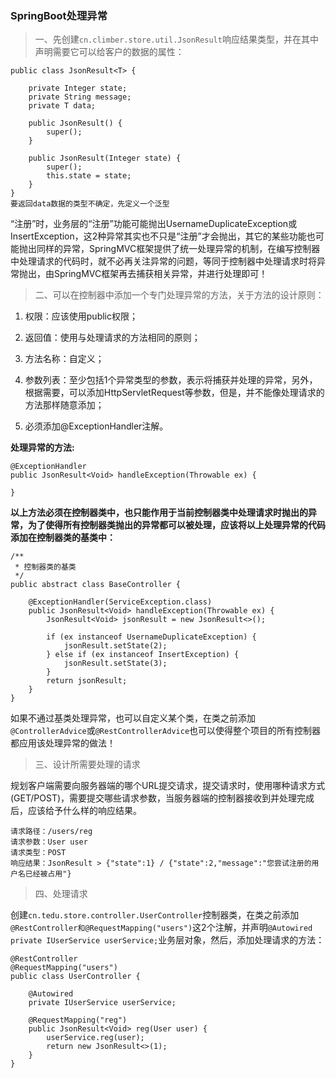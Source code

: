 ### SpringBoot处理异常

>一、先创建`cn.climber.store.util.JsonResult`响应结果类型，并在其中声明需要它可以给客户的数据的属性：

```
public class JsonResult<T> {

    private Integer state;
    private String message;
    private T data;

    public JsonResult() {
        super();
    }

    public JsonResult(Integer state) {
        super();
        this.state = state;
    }
}
要返回data数据的类型不确定，先定义一个泛型
```

“注册”时，业务层的“注册”功能可能抛出UsernameDuplicateException或InsertException，这2种异常其实也不只是“注册”才会抛出，其它的某些功能也可能抛出同样的异常，SpringMVC框架提供了统一处理异常的机制，在编写控制器中处理请求的代码时，就不必再关注异常的问题，等同于控制器中处理请求时将异常抛出，由SpringMVC框架再去捕获相关异常，并进行处理即可！

>二、可以在控制器中添加一个专门处理异常的方法，关于方法的设计原则：

1. 权限：应该使用public权限；

2. 返回值：使用与处理请求的方法相同的原则；

3. 方法名称：自定义；

4. 参数列表：至少包括1个异常类型的参数，表示将捕获并处理的异常，另外，根据需要，可以添加HttpServletRequest等参数，但是，并不能像处理请求的方法那样随意添加；

5. 必须添加@ExceptionHandler注解。

**处理异常的方法:**

```
@ExceptionHandler
public JsonResult<Void> handleException(Throwable ex) {

}
```

**以上方法必须在控制器类中，也只能作用于当前控制器类中处理请求时抛出的异常，为了使得所有控制器类抛出的异常都可以被处理，应该将以上处理异常的代码添加在控制器类的基类中：**

```
/**
 * 控制器类的基类
 */
public abstract class BaseController {

    @ExceptionHandler(ServiceException.class)
    public JsonResult<Void> handleException(Throwable ex) {
        JsonResult<Void> jsonResult = new JsonResult<>();

        if (ex instanceof UsernameDuplicateException) {
            jsonResult.setState(2);
        } else if (ex instanceof InsertException) {
            jsonResult.setState(3);
        }
        return jsonResult;
    }
}
```

如果不通过基类处理异常，也可以自定义某个类，在类之前添加`@ControllerAdvice`或`@RestControllerAdvice`也可以使得整个项目的所有控制器都应用该处理异常的做法！

>三、设计所需要处理的请求

规划客户端需要向服务器端的哪个URL提交请求，提交请求时，使用哪种请求方式(GET/POST)，需要提交哪些请求参数，当服务器端的控制器接收到并处理完成后，应该给予什么样的响应结果。

```
请求路径：/users/reg
请求参数：User user
请求类型：POST
响应结果：JsonResult > {"state":1} / {"state":2,"message":"您尝试注册的用户名已经被占用"}
```

>四、处理请求

创建`cn.tedu.store.controller.UserController`控制器类，在类之前添加`@RestController和@RequestMapping("users")`这2个注解，并声明`@Autowired private IUserService userService;`业务层对象，然后，添加处理请求的方法：

```
@RestController
@RequestMapping("users")
public class UserController {

    @Autowired
    private IUserService userService;

    @RequestMapping("reg")
    public JsonResult<Void> reg(User user) {
        userService.reg(user);
        return new JsonResult<>(1);
    }
}
```





